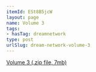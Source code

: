 ```yaml
---
itemId: ESt8B5jcW
layout: page
name: Volume 3
tags:
- hasTag: dreamnetwork
type: post
urlSlug: dream-network-volume-3
---
```

<a href="files/Volume_3.zip" download>Volume 3 (.zip file, 7mb)</a>